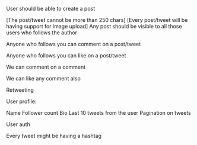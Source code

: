 User should be able to create a post

[The post/tweet cannot be more than 250 chars]
[Every post/tweet will be having support for image upload]
Any post should be visible to all those users who follows the author

Anyone who follows you can comment on a post/tweet

Anyone who follows you can like on a post/tweet

We can comment on a comment

We can like any comment also

Retweeting

User profile:

Name
Follower count
Bio
Last 10 tweets from the user
Pagination on tweets

User auth

Every tweet might be having a hashtag